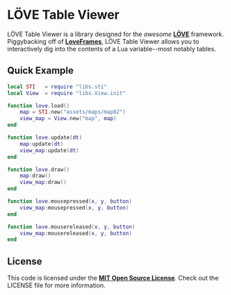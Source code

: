 LÖVE Table Viewer
==
LÖVE Table Viewer is a library designed for the *awesome* [**LÖVE**][LOVE] framework. Piggybacking off of [**LoveFrames**][LF], LÖVE Table Viewer allows you to interactively dig into the contents of a Lua variable--most notably tables.

Quick Example
--
```lua     
local STI	= require "libs.sti"
local View	= require "libs.View.init"

function love.load()
	map = STI.new("assets/maps/map02")
	view_map = View.new("map", map)
end

function love.update(dt)
	map:update(dt)
	view_map:update(dt)
end

function love.draw()
	map:draw()
	view_map:draw()
end

function love.mousepressed(x, y, button)
	view_map:mousepressed(x, y, button)
end

function love.mousereleased(x, y, button)
	view_map:mousereleased(x, y, button)
end
```

License
--
This code is licensed under the [**MIT Open Source License**][MIT]. Check out the LICENSE file for more information.

[LOVE]: https://www.love2d.org/
[LF]: https://github.com/NikolaiResokav/LoveFrames
[MIT]: http://www.opensource.org/licenses/mit-license.html